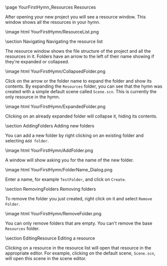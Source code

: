 \page YourFirstHymn_Resources Resources

After opening your new project you will see a resource window. This window shows all the resources in your hymn.

\image html YourFirstHymn/ResourceList.png

\section Navigating Navigating the resource list

The resource window shows the file structure of the project and all the resources in it. Folders have an arrow to the left of their name showing if they're expanded or collapsed.

\image html YourFirstHymn/CollapsedFolder.png

Click on the arrow or the folder name to expand the folder and show its contents. By expanding the `Resources` folder, you can see that the hymn was created with a simple default scene called `Scene.scn`. This is currently the only resource in the hymn.

\image html YourFirstHymn/ExpandedFolder.png

Clicking on an already expanded folder will collapse it, hiding its contents.

\section AddingFolders Adding new folders

You can add a new folder by right clicking on an existing folder and selecting `Add folder`.

\image html YourFirstHymn/AddFolder.png

A window will show asking you for the name of the new folder.

\image html YourFirstHymn/FolderName_Dialog.png

Enter a name, for example `TestFolder`, and click on `Create`.

\section RemovingFolders Removing folders

To remove the folder you just created, right click on it and select `Remove Folder`.

\image html YourFirstHymn/RemoveFolder.png

You can only remove folders that are empty. You can't remove the base `Resources` folder.

\section EditingResource Editing a resource

Clicking on a resource in the resource list will open that resource in the appropriate editor. For example, clicking on the default scene, `Scene.scn`, will open this scene in the scene editor.